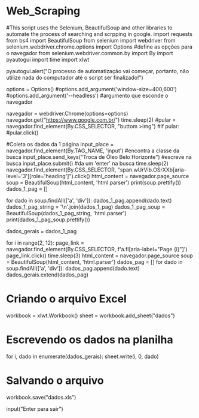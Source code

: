 # Web_Scraping
#This script uses the Selenium, BeautifulSoup and other libraries to automate the process of searching and scrpping in google.
import requests
from bs4 import BeautifulSoup
from selenium import webdriver
from selenium.webdriver.chrome.options import Options #define as opções para o navegador
from selenium.webdriver.common.by import By
import pyautogui
import time
import xlwt

pyautogui.alert("O processo de automatização vai começar, portanto, não utilize nada do computador até o script ser finalizado!")

options = Options()
#options.add_argument('window-size=400,600')
#options.add_argument('--headless') #argumento que esconde o navegador


navegador = webdriver.Chrome(options=options)
navegador.get("https://www.google.com.br/")
time.sleep(2)
#pular = navegador.find_element(By.CSS_SELECTOR, "buttom >img")
#if pular:
    #pular.click()

#Coleta os dados da 1 página
input_place = navegador.find_element(By.TAG_NAME, 'input') #encontra a classe da busca
input_place.send_keys("Troca de Óleo Belo Horizonte") #escreve na busca
input_place.submit() #da um 'enter' na busca
time.sleep(2)
navegador.find_element(By.CSS_SELECTOR, "span.wUrVib.OSrXXb[aria-level='3'][role='heading']").click()
html_content = navegador.page_source
soup = BeautifulSoup(html_content, 'html.parser')
print(soup.prettify())
dados_1_pag = []

for dado in soup.findAll(['a', 'div']):
    dados_1_pag.append(dado.text)
dados_1_pag_string = '\n'.join(dados_1_pag)
dados_1_pag_soup = BeautifulSoup(dados_1_pag_string, 'html.parser')
print(dados_1_pag_soup.prettify())

dados_gerais = dados_1_pag

for i in range(2, 12):
    page_link = navegador.find_element(By.CSS_SELECTOR, f'a.fl[aria-label="Page {i}"]')
    page_link.click()
    time.sleep(3)
    html_content = navegador.page_source
    soup = BeautifulSoup(html_content, 'html.parser')
    dados_pag = []
    for dado in soup.findAll(['a', 'div']):
        dados_pag.append(dado.text)
    dados_gerais.extend(dados_pag)

# Criando o arquivo Excel
workbook = xlwt.Workbook()
sheet = workbook.add_sheet("dados")

# Escrevendo os dados na planilha
for i, dado in enumerate(dados_gerais):
    sheet.write(i, 0, dado)

# Salvando o arquivo
workbook.save("dados.xls")


input("Enter para sair")
